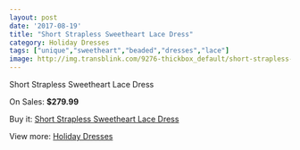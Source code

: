 ```yaml
---
layout: post
date: '2017-08-19'
title: "Short Strapless Sweetheart Lace Dress"
category: Holiday Dresses
tags: ["unique","sweetheart","beaded","dresses","lace"]
image: http://img.transblink.com/9276-thickbox_default/short-strapless-sweetheart-lace-dress.jpg
---
```

Short Strapless Sweetheart Lace Dress

On Sales: **$279.99**
<a href="https://www.transblink.com/en/holiday-dresses/3030-short-strapless-sweetheart-lace-dress.html"><amp-img layout="responsive" width="600" height="600" src="//img.transblink.com/9276-thickbox_default/short-strapless-sweetheart-lace-dress.jpg" alt="Short Strapless Sweetheart Lace Dress 0" /></a>
<a href="https://www.transblink.com/en/holiday-dresses/3030-short-strapless-sweetheart-lace-dress.html"><amp-img layout="responsive" width="600" height="600" src="//img.transblink.com/9278-thickbox_default/short-strapless-sweetheart-lace-dress.jpg" alt="Short Strapless Sweetheart Lace Dress 1" /></a>
<a href="https://www.transblink.com/en/holiday-dresses/3030-short-strapless-sweetheart-lace-dress.html"><amp-img layout="responsive" width="600" height="600" src="//img.transblink.com/9277-thickbox_default/short-strapless-sweetheart-lace-dress.jpg" alt="Short Strapless Sweetheart Lace Dress 2" /></a>

Buy it: [Short Strapless Sweetheart Lace Dress](https://www.transblink.com/en/holiday-dresses/3030-short-strapless-sweetheart-lace-dress.html "Short Strapless Sweetheart Lace Dress")

View more: [Holiday Dresses](https://www.transblink.com/en/8-holiday-dresses "Holiday Dresses")
